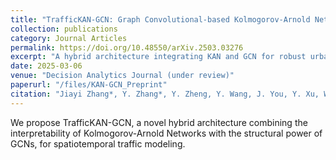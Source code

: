 ```yaml
---
title: "TrafficKAN-GCN: Graph Convolutional-based Kolmogorov-Arnold Network for Traffic Flow Optimization"
collection: publications
category: Journal Articles
permalink: https://doi.org/10.48550/arXiv.2503.03276
excerpt: "A hybrid architecture integrating KAN and GCN for robust urban traffic forecasting."
date: 2025-03-06
venue: "Decision Analytics Journal (under review)"
paperurl: "/files/KAN-GCN_Preprint"
citation: "Jiayi Zhang*, Y. Zhang*, Y. Zheng, Y. Wang, J. You, Y. Xu, W. Jiang, S. Dev†. (2025). \"TrafficKAN-GCN: Graph Convolutional-based Kolmogorov-Arnold Network for Traffic Flow Optimization.\" <i>Decision Analytics Journal</i>. Under review."
---
```

We propose TrafficKAN-GCN, a novel hybrid architecture combining the interpretability of Kolmogorov-Arnold Networks with the structural power of GCNs, for spatiotemporal traffic modeling.
